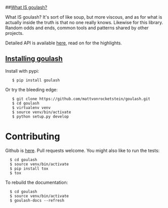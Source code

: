 ##<a href=#intro>What IS goulash?</a>

What IS goulash?  It's sort of like soup, but more viscous, and as for what is actually inside the truth is that no one really knows.  Likewise for this library.  Random odds and ends, common tools and patterns shared by other projects.

Detailed API is available [here](/api), read on for the highlights.

## <a href=#installation>Installing goulash</a>

Install with pypi:

```shell
   $ pip install goulash
```

Or try the bleeding edge:

```shell
   $ git clone https://github.com/mattvonrocketstein/goulash.git
   $ cd goulash
   $ virtualenv venv
   $ source venv/bin/activate
   $ python setup.py develop
```

# Contributing

Github is [here](https://github.com/mattvonrocketstein/goulash).  Pull requests welcome.  You might also like to run the tests:

```shell
  $ cd goulash
  $ source venv/bin/activate
  $ pip install tox
  $ tox
```

To rebuild the documentation:

```shell
  $ cd goulash
  $ source venv/bin/activate
  $ goulash-docs --refresh
```
